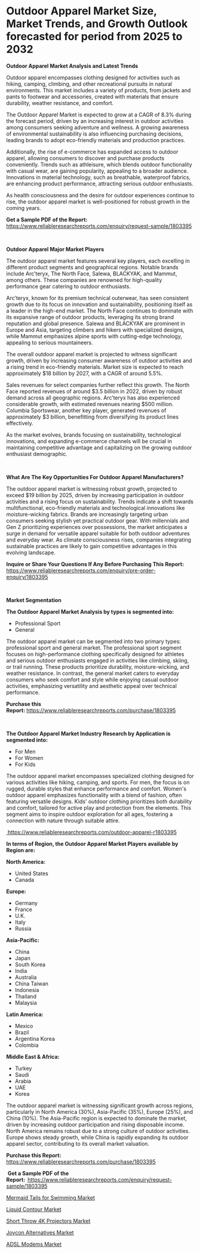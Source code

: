 <p><h1>Outdoor Apparel Market Size, Market Trends, and Growth Outlook forecasted for period from 2025 to 2032</h1></p><p><strong>Outdoor Apparel Market Analysis and Latest Trends</strong></p>
<p><p>Outdoor apparel encompasses clothing designed for activities such as hiking, camping, climbing, and other recreational pursuits in natural environments. This market includes a variety of products, from jackets and pants to footwear and accessories, created with materials that ensure durability, weather resistance, and comfort.</p><p>The Outdoor Apparel Market is expected to grow at a CAGR of 8.3% during the forecast period, driven by an increasing interest in outdoor activities among consumers seeking adventure and wellness. A growing awareness of environmental sustainability is also influencing purchasing decisions, leading brands to adopt eco-friendly materials and production practices. </p><p>Additionally, the rise of e-commerce has expanded access to outdoor apparel, allowing consumers to discover and purchase products conveniently. Trends such as athleisure, which blends outdoor functionality with casual wear, are gaining popularity, appealing to a broader audience. Innovations in material technology, such as breathable, waterproof fabrics, are enhancing product performance, attracting serious outdoor enthusiasts. </p><p>As health consciousness and the desire for outdoor experiences continue to rise, the outdoor apparel market is well-positioned for robust growth in the coming years.</p></p>
<p><strong>Get a Sample PDF of the Report:&nbsp;</strong> <a href="https://www.reliableresearchreports.com/enquiry/request-sample/1803395?utm_campaign=16&utm_medium=2&utm_source=Github&utm_content=ia&utm_term=07022025&utm_id=outdoor-apparel">https://www.reliableresearchreports.com/enquiry/request-sample/1803395</a></p>
<p>&nbsp;</p>
<p><strong>Outdoor Apparel Major Market Players</strong></p>
<p><p>The outdoor apparel market features several key players, each excelling in different product segments and geographical regions. Notable brands include Arc’teryx, The North Face, Salewa, BLACKYAK, and Mammut, among others. These companies are renowned for high-quality performance gear catering to outdoor enthusiasts.</p><p>Arc’teryx, known for its premium technical outerwear, has seen consistent growth due to its focus on innovation and sustainability, positioning itself as a leader in the high-end market. The North Face continues to dominate with its expansive range of outdoor products, leveraging its strong brand reputation and global presence. Salewa and BLACKYAK are prominent in Europe and Asia, targeting climbers and hikers with specialized designs, while Mammut emphasizes alpine sports with cutting-edge technology, appealing to serious mountaineers.</p><p>The overall outdoor apparel market is projected to witness significant growth, driven by increasing consumer awareness of outdoor activities and a rising trend in eco-friendly materials. Market size is expected to reach approximately $18 billion by 2027, with a CAGR of around 5.5%.</p><p>Sales revenues for select companies further reflect this growth. The North Face reported revenues of around $3.5 billion in 2022, driven by robust demand across all geographic regions. Arc’teryx has also experienced considerable growth, with estimated revenues nearing $500 million. Columbia Sportswear, another key player, generated revenues of approximately $3 billion, benefitting from diversifying its product lines effectively. </p><p>As the market evolves, brands focusing on sustainability, technological innovations, and expanding e-commerce channels will be crucial in maintaining competitive advantage and capitalizing on the growing outdoor enthusiast demographic.</p></p>
<p>&nbsp;</p>
<p><strong>What Are The Key Opportunities For Outdoor Apparel Manufacturers?</strong></p>
<p><p>The outdoor apparel market is witnessing robust growth, projected to exceed $19 billion by 2025, driven by increasing participation in outdoor activities and a rising focus on sustainability. Trends indicate a shift towards multifunctional, eco-friendly materials and technological innovations like moisture-wicking fabrics. Brands are increasingly targeting urban consumers seeking stylish yet practical outdoor gear. With millennials and Gen Z prioritizing experiences over possessions, the market anticipates a surge in demand for versatile apparel suitable for both outdoor adventures and everyday wear. As climate consciousness rises, companies integrating sustainable practices are likely to gain competitive advantages in this evolving landscape.</p></p>
<p><strong>Inquire or Share Your Questions If Any Before Purchasing This Report:</strong> <a href="https://www.reliableresearchreports.com/enquiry/pre-order-enquiry/1803395?utm_campaign=16&utm_medium=2&utm_source=Github&utm_content=ia&utm_term=07022025&utm_id=outdoor-apparel">https://www.reliableresearchreports.com/enquiry/pre-order-enquiry/1803395</a></p>
<p>&nbsp;</p>
<p><strong>Market Segmentation</strong></p>
<p><strong>The Outdoor Apparel Market Analysis by types is segmented into:</strong></p>
<p><ul><li>Professional Sport</li><li>General</li></ul></p>
<p><p>The outdoor apparel market can be segmented into two primary types: professional sport and general market. The professional sport segment focuses on high-performance clothing specifically designed for athletes and serious outdoor enthusiasts engaged in activities like climbing, skiing, or trail running. These products prioritize durability, moisture-wicking, and weather resistance. In contrast, the general market caters to everyday consumers who seek comfort and style while enjoying casual outdoor activities, emphasizing versatility and aesthetic appeal over technical performance.</p></p>
<p><strong>Purchase this Report:&nbsp;</strong><a href="https://www.reliableresearchreports.com/purchase/1803395?utm_campaign=16&utm_medium=2&utm_source=Github&utm_content=ia&utm_term=07022025&utm_id=outdoor-apparel">https://www.reliableresearchreports.com/purchase/1803395</a></p>
<p>&nbsp;</p>
<p><strong>The Outdoor Apparel Market Industry Research by Application is segmented into:</strong></p>
<p><ul><li>For Men</li><li>For Women</li><li>For Kids</li></ul></p>
<p><p>The outdoor apparel market encompasses specialized clothing designed for various activities like hiking, camping, and sports. For men, the focus is on rugged, durable styles that enhance performance and comfort. Women's outdoor apparel emphasizes functionality with a blend of fashion, often featuring versatile designs. Kids' outdoor clothing prioritizes both durability and comfort, tailored for active play and protection from the elements. This segment aims to inspire outdoor exploration for all ages, fostering a connection with nature through suitable attire.</p></p>
<p><a href="https://www.reliableresearchreports.com/outdoor-apparel-r1803395?utm_campaign=16&utm_medium=2&utm_source=Github&utm_content=ia&utm_term=07022025&utm_id=outdoor-apparel">&nbsp;https://www.reliableresearchreports.com/outdoor-apparel-r1803395</a></p>
<p><strong>In terms of Region, the Outdoor Apparel Market Players available by Region are:</strong></p>
<p>
    <p> <strong> North America: </strong>
        <ul>
            <li>United States</li>
            <li>Canada</li>
        </ul>
        </p> 
    <p> <strong> Europe: </strong>
        <ul>
            <li>Germany</li>
            <li>France</li>
            <li>U.K.</li>
            <li>Italy</li>
            <li>Russia</li>
        </ul>
        </p> 
    <p> <strong> Asia-Pacific: </strong>
        <ul>
            <li>China</li>
            <li>Japan</li>
            <li>South Korea</li>
            <li>India</li>
            <li>Australia</li>
            <li>China Taiwan</li>
            <li>Indonesia</li>
            <li>Thailand</li>
            <li>Malaysia</li>
        </ul>
        </p> 
    <p> <strong> Latin America: </strong>
        <ul>
            <li>Mexico</li>
            <li>Brazil</li>
            <li>Argentina Korea</li>
            <li>Colombia</li>
        </ul>
        </p> 
    <p> <strong> Middle East & Africa: </strong>
        <ul>
            <li>Turkey</li>
            <li>Saudi</li>
            <li>Arabia</li>
            <li>UAE</li>
            <li>Korea</li>
        </ul>
    </p>
    </p>
<p><p>The outdoor apparel market is witnessing significant growth across regions, particularly in North America (30%), Asia-Pacific (35%), Europe (25%), and China (10%). The Asia-Pacific region is expected to dominate the market, driven by increasing outdoor participation and rising disposable income. North America remains robust due to a strong culture of outdoor activities. Europe shows steady growth, while China is rapidly expanding its outdoor apparel sector, contributing to its overall market valuation.</p></p>
<p><strong>Purchase this Report: </strong><a href="https://www.reliableresearchreports.com/purchase/1803395?utm_campaign=16&utm_medium=2&utm_source=Github&utm_content=ia&utm_term=07022025&utm_id=outdoor-apparel">https://www.reliableresearchreports.com/purchase/1803395</a></p>
<p>&nbsp;<strong>Get a Sample PDF of the Report:&nbsp;&nbsp;</strong><a href="https://www.reliableresearchreports.com/enquiry/request-sample/1803395?utm_campaign=16&utm_medium=2&utm_source=Github&utm_content=ia&utm_term=07022025&utm_id=outdoor-apparel">https://www.reliableresearchreports.com/enquiry/request-sample/1803395</a></p>
<p><strong></strong></p>
<p><p><a href="https://github.com/birbamanan03/Market-Research-Report-List-1/blob/main/mermaid-tails-for-swimming-market.md?utm_campaign=16&utm_medium=2&utm_source=Github&utm_content=ia&utm_term=07022025&utm_id=outdoor-apparel">Mermaid Tails for Swimming Market</a></p><p><a href="https://github.com/rashkaeduzor/Market-Research-Report-List-1/blob/main/liquid-contour-market.md?utm_campaign=16&utm_medium=2&utm_source=Github&utm_content=ia&utm_term=07022025&utm_id=outdoor-apparel">Liquid Contour Market</a></p><p><a href="https://github.com/abedlagagica4/Market-Research-Report-List-1/blob/main/short-throw-4k-projectors-market.md?utm_campaign=16&utm_medium=2&utm_source=Github&utm_content=ia&utm_term=07022025&utm_id=outdoor-apparel">Short Throw 4K Projectors Market</a></p><p><a href="https://github.com/bholdsfofie/Market-Research-Report-List-1/blob/main/joycon-alternatives-market.md?utm_campaign=16&utm_medium=2&utm_source=Github&utm_content=ia&utm_term=07022025&utm_id=outdoor-apparel">Joycon Alternatives Market</a></p><p><a href="https://github.com/djibenesha/Market-Research-Report-List-1/blob/main/adsl-modems-market.md?utm_campaign=16&utm_medium=2&utm_source=Github&utm_content=ia&utm_term=07022025&utm_id=outdoor-apparel">ADSL Modems Market</a></p></p>